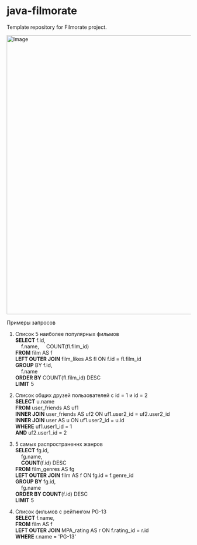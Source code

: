 # java-filmorate
Template repository for Filmorate project.


<img width="852" height="760" alt="Image" src="https://github.com/user-attachments/assets/5ad0b047-aa9f-47ff-a77c-ba9f229de498" />

Примеры запросов  
1) Список 5 наиболее популярных фильмов  
**SELECT** f.id,  
&nbsp;&nbsp;&nbsp;&nbsp;f.name,
&nbsp;&nbsp;&nbsp;&nbsp;COUNT(fl.film_id)   
**FROM** film AS f  
**LEFT OUTER JOIN** film_likes AS fl ON f.id = fl.film_id  
**GROUP** BY f.id,  
&nbsp;&nbsp;&nbsp;&nbsp;f.name  
**ORDER BY** COUNT(fl.film_id) DESC  
**LIMIT** 5  

3) Список общих друзей пользователей с id = 1 и id = 2  
**SELECT** u.name  
**FROM** user_friends AS uf1  
**INNER JOIN** user_friends AS uf2 ON uf1.user2_id = uf2.user2_id  
**INNER JOIN** user AS u ON uf1.user2_id = u.id  
**WHERE** uf1.user1_id = 1  
  **AND** uf2.user1_id = 2  

4) 5 самых распространеннх жанров  
**SELECT** fg.id,  
&nbsp;&nbsp;&nbsp;&nbsp;fg.name,  
&nbsp;&nbsp;&nbsp;&nbsp;**COUNT**(f.id) DESC  
**FROM** film_genres AS fg  
**LEFT OUTER JOIN** film AS f ON fg.id = f.genre_id  
**GROUP BY** fg.id,  
&nbsp;&nbsp;&nbsp;&nbsp;fg.name  
**ORDER BY COUNT**(f.id) DESC  
**LIMIT** 5  

5) Список фильмов с рейтингом PG-13  
**SELECT** f.name,  
**FROM** film AS f  
**LEFT OUTER JOIN** MPA_rating AS r ON f.rating_id = r.id  
**WHERE** r.name = 'PG-13'  
